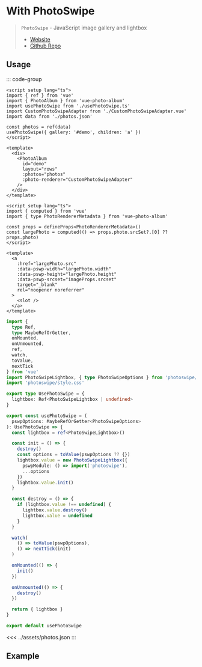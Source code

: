 <script setup lang="ts">
import PhotoSwipeAdapter from '../components/PhotoSwipeAdapter.vue'
</script>

# With PhotoSwipe
> `PhotoSwipe` - JavaScript image gallery and lightbox
> * [Website](https://photoswipe.com/)
> * [Github Repo](https://github.com/dimsemenov/photoswipe)

## Usage

::: code-group
```vue [App.vue]
<script setup lang="ts">
import { ref } from 'vue'
import { PhotoAlbum } from 'vue-photo-album'
import usePhotoSwipe from './usePhotoSwipe.ts'
import CustomPhotoSwipeAdapter from './CustomPhotoSwipeAdapter.vue'
import data from './photos.json'

const photos = ref(data)
usePhotoSwipe({ gallery: '#demo', children: 'a' })
</script>

<template>
  <div>
    <PhotoAlbum
      id="demo"
      layout="rows"
      :photos="photos"
      :photo-renderer="CustomPhotoSwipeAdapter"
    />
  </div>
</template>
```

```vue [CustomPhotoSwipeAdaper.vue]
<script setup lang="ts">
import { computed } from 'vue'
import { type PhotoRendererMetadata } from 'vue-photo-album'

const props = defineProps<PhotoRendererMetadata>()
const largePhoto = computed(() => props.photo.srcSet?.[0] ?? props.photo)
</script>

<template>
  <a
    :href="largePhoto.src"
    :data-pswp-width="largePhoto.width"
    :data-pswp-height="largePhoto.height"
    :data-pswp-srcset="imageProps.srcset"
    target="_blank"
    rel="noopener noreferrer"
  >
    <slot />
  </a>
</template>

```

```ts [usePhotoSwipe.ts]
import {
  type Ref,
  type MaybeRefOrGetter,
  onMounted,
  onUnmounted,
  ref,
  watch,
  toValue,
  nextTick
} from 'vue'
import PhotoSwipeLightbox, { type PhotoSwipeOptions } from 'photoswipe/lightbox'
import 'photoswipe/style.css'

export type UsePhotoSwipe = {
  lightbox: Ref<PhotoSwipeLightbox | undefined>
}

export const usePhotoSwipe = (
  pswpOptions: MaybeRefOrGetter<PhotoSwipeOptions>
): UsePhotoSwipe => {
  const lightbox = ref<PhotoSwipeLightbox>()

  const init = () => {
    destroy()
    const options = toValue(pswpOptions ?? {})
    lightbox.value = new PhotoSwipeLightbox({
      pswpModule: () => import('photoswipe'),
      ...options
    })
    lightbox.value.init()
  }

  const destroy = () => {
    if (lightbox.value !== undefined) {
      lightbox.value.destroy()
      lightbox.value = undefined
    }
  }

  watch(
    () => toValue(pswpOptions),
    () => nextTick(init)
  )

  onMounted(() => {
    init()
  })

  onUnmounted(() => {
    destroy()
  })

  return { lightbox }
}

export default usePhotoSwipe
```

<<< ../assets/photos.json
:::

## Example

<br />
<DemoPhotoSwipeAlbum />

<StackBlitzLink url="https://stackblitz.com/edit/vitejs-vite-s7zjtd?file=src%2FApp.vue" />